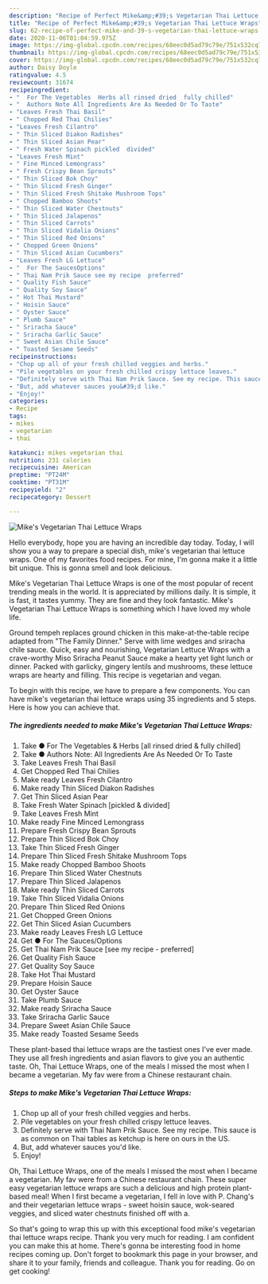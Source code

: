 ```yaml
---
description: "Recipe of Perfect Mike&amp;#39;s Vegetarian Thai Lettuce Wraps"
title: "Recipe of Perfect Mike&amp;#39;s Vegetarian Thai Lettuce Wraps"
slug: 62-recipe-of-perfect-mike-and-39-s-vegetarian-thai-lettuce-wraps
date: 2020-11-06T01:04:59.975Z
image: https://img-global.cpcdn.com/recipes/68eec0d5ad79c79e/751x532cq70/mikes-vegetarian-thai-lettuce-wraps-recipe-main-photo.jpg
thumbnail: https://img-global.cpcdn.com/recipes/68eec0d5ad79c79e/751x532cq70/mikes-vegetarian-thai-lettuce-wraps-recipe-main-photo.jpg
cover: https://img-global.cpcdn.com/recipes/68eec0d5ad79c79e/751x532cq70/mikes-vegetarian-thai-lettuce-wraps-recipe-main-photo.jpg
author: Daisy Doyle
ratingvalue: 4.5
reviewcount: 31674
recipeingredient:
- "  For The Vegetables  Herbs all rinsed dried  fully chilled"
- "  Authors Note All Ingredients Are As Needed Or To Taste"
- "Leaves Fresh Thai Basil"
- " Chopped Red Thai Chilies"
- "Leaves Fresh Cilantro"
- " Thin Sliced Diakon Radishes"
- " Thin Sliced Asian Pear"
- " Fresh Water Spinach pickled  divided"
- "Leaves Fresh Mint"
- " Fine Minced Lemongrass"
- " Fresh Crispy Bean Sprouts"
- " Thin Sliced Bok Choy"
- " Thin Sliced Fresh Ginger"
- " Thin Sliced Fresh Shitake Mushroom Tops"
- " Chopped Bamboo Shoots"
- " Thin Sliced Water Chestnuts"
- " Thin Sliced Jalapenos"
- " Thin Sliced Carrots"
- " Thin Sliced Vidalia Onions"
- " Thin Sliced Red Onions"
- " Chopped Green Onions"
- " Thin Sliced Asian Cucumbers"
- "Leaves Fresh LG Lettuce"
- "  For The SaucesOptions"
- " Thai Nam Prik Sauce see my recipe  preferred"
- " Quality Fish Sauce"
- " Quality Soy Sauce"
- " Hot Thai Mustard"
- " Hoisin Sauce"
- " Oyster Sauce"
- " Plumb Sauce"
- " Sriracha Sauce"
- " Sriracha Garlic Sauce"
- " Sweet Asian Chile Sauce"
- " Toasted Sesame Seeds"
recipeinstructions:
- "Chop up all of your fresh chilled veggies and herbs."
- "Pile vegetables on your fresh chilled crispy lettuce leaves."
- "Definitely serve with Thai Nam Prik Sauce. See my recipe. This sauce is as common on Thai tables as ketchup is here on ours in the US."
- "But, add whatever sauces you&#39;d like."
- "Enjoy!"
categories:
- Recipe
tags:
- mikes
- vegetarian
- thai

katakunci: mikes vegetarian thai 
nutrition: 231 calories
recipecuisine: American
preptime: "PT24M"
cooktime: "PT31M"
recipeyield: "2"
recipecategory: Dessert

---
```



![Mike&#39;s Vegetarian Thai Lettuce Wraps](https://img-global.cpcdn.com/recipes/68eec0d5ad79c79e/751x532cq70/mikes-vegetarian-thai-lettuce-wraps-recipe-main-photo.jpg)

Hello everybody, hope you are having an incredible day today. Today, I will show you a way to prepare a special dish, mike&#39;s vegetarian thai lettuce wraps. One of my favorites food recipes. For mine, I'm gonna make it a little bit unique. This is gonna smell and look delicious.

Mike&#39;s Vegetarian Thai Lettuce Wraps is one of the most popular of recent trending meals in the world. It is appreciated by millions daily. It is simple, it is fast, it tastes yummy. They are fine and they look fantastic. Mike&#39;s Vegetarian Thai Lettuce Wraps is something which I have loved my whole life.

Ground tempeh replaces ground chicken in this make-at-the-table recipe adapted from &#34;The Family Dinner.&#34; Serve with lime wedges and sriracha chile sauce. Quick, easy and nourishing, Vegetarian Lettuce Wraps with a crave-worthy Miso Sriracha Peanut Sauce make a hearty yet light lunch or dinner. Packed with garlicky, gingery lentils and mushrooms, these lettuce wraps are hearty and filling. This recipe is vegetarian and vegan.


To begin with this recipe, we have to prepare a few components. You can have mike&#39;s vegetarian thai lettuce wraps using 35 ingredients and 5 steps. Here is how you can achieve that.

<!--inarticleads1-->

##### The ingredients needed to make Mike&#39;s Vegetarian Thai Lettuce Wraps:

1. Take  ● For The Vegetables &amp; Herbs [all rinsed dried &amp; fully chilled]
1. Take  ● Authors Note: All Ingredients Are As Needed Or To Taste
1. Take Leaves Fresh Thai Basil
1. Get  Chopped Red Thai Chilies
1. Make ready Leaves Fresh Cilantro
1. Make ready  Thin Sliced Diakon Radishes
1. Get  Thin Sliced Asian Pear
1. Take  Fresh Water Spinach [pickled &amp; divided]
1. Take Leaves Fresh Mint
1. Make ready  Fine Minced Lemongrass
1. Prepare  Fresh Crispy Bean Sprouts
1. Prepare  Thin Sliced Bok Choy
1. Take  Thin Sliced Fresh Ginger
1. Prepare  Thin Sliced Fresh Shitake Mushroom Tops
1. Make ready  Chopped Bamboo Shoots
1. Prepare  Thin Sliced Water Chestnuts
1. Prepare  Thin Sliced Jalapenos
1. Make ready  Thin Sliced Carrots
1. Take  Thin Sliced Vidalia Onions
1. Prepare  Thin Sliced Red Onions
1. Get  Chopped Green Onions
1. Get  Thin Sliced Asian Cucumbers
1. Make ready Leaves Fresh LG Lettuce
1. Get  ● For The Sauces/Options
1. Get  Thai Nam Prik Sauce [see my recipe - preferred]
1. Get  Quality Fish Sauce
1. Get  Quality Soy Sauce
1. Take  Hot Thai Mustard
1. Prepare  Hoisin Sauce
1. Get  Oyster Sauce
1. Take  Plumb Sauce
1. Make ready  Sriracha Sauce
1. Take  Sriracha Garlic Sauce
1. Prepare  Sweet Asian Chile Sauce
1. Make ready  Toasted Sesame Seeds


These plant-based thai lettuce wraps are the tastiest ones I&#39;ve ever made. They use all fresh ingredients and asian flavors to give you an authentic taste. Oh, Thai Lettuce Wraps, one of the meals I missed the most when I became a vegetarian. My fav were from a Chinese restaurant chain. 

<!--inarticleads2-->

##### Steps to make Mike&#39;s Vegetarian Thai Lettuce Wraps:

1. Chop up all of your fresh chilled veggies and herbs.
1. Pile vegetables on your fresh chilled crispy lettuce leaves.
1. Definitely serve with Thai Nam Prik Sauce. See my recipe. This sauce is as common on Thai tables as ketchup is here on ours in the US.
1. But, add whatever sauces you&#39;d like.
1. Enjoy!


Oh, Thai Lettuce Wraps, one of the meals I missed the most when I became a vegetarian. My fav were from a Chinese restaurant chain. These super easy vegetarian lettuce wraps are such a delicious and high protein plant-based meal! When I first became a vegetarian, I fell in love with P. Chang&#39;s and their vegetarian lettuce wraps - sweet hoisin sauce, wok-seared veggies, and sliced water chestnuts finished off with a. 

So that's going to wrap this up with this exceptional food mike&#39;s vegetarian thai lettuce wraps recipe. Thank you very much for reading. I am confident you can make this at home. There's gonna be interesting food in home recipes coming up. Don't forget to bookmark this page in your browser, and share it to your family, friends and colleague. Thank you for reading. Go on get cooking!
